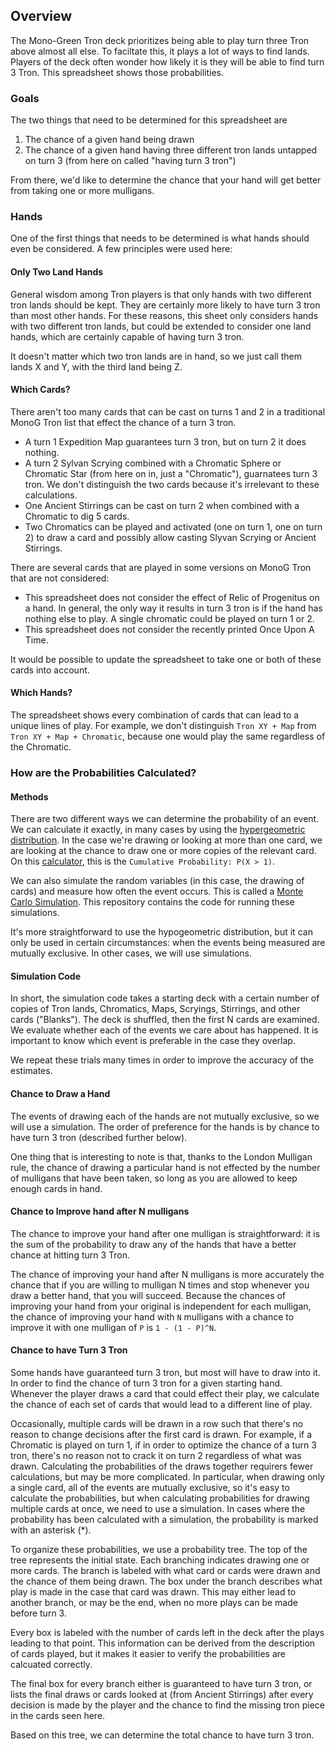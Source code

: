 ## Overview
The Mono-Green Tron deck prioritizes being able to play turn three Tron above almost all else. To faciltate this, it plays a lot of ways to find lands. Players of the deck often wonder how likely it is they will be able to find turn 3 Tron. This spreadsheet shows those probabilities.

### Goals
The two things that need to be determined for this spreadsheet are
1. The chance of a given hand being drawn
2. The chance of a given hand having three different tron lands untapped on turn 3 (from here on called "having turn 3 tron")

From there, we'd like to determine the chance that your hand will get better from taking one or more mulligans.

### Hands
One of the first things that needs to be determined is what hands should even be considered. A few principles were used here:

#### Only Two Land Hands
General wisdom among Tron players is that only hands with two different tron lands should be kept.  They are certainly more likely to have turn 3 tron than most other hands. For these reasons, this sheet only considers hands with two different tron lands, but could be extended to consider one land hands, which are certainly capable of having turn 3 tron.

It doesn't matter which two tron lands are in hand, so we just call them lands X and Y, with the third land being Z.

#### Which Cards?
There aren't too many cards that can be cast on turns 1 and 2 in a traditional MonoG Tron list that effect the chance of a turn 3 tron.
* A turn 1 Expedition Map guarantees turn 3 tron, but on turn 2 it does nothing.
* A turn 2 Sylvan Scrying combined with a Chromatic Sphere or Chromatic Star (from here on in, just a "Chromatic"), guarnatees turn 3 tron. We don't distinguish the two cards because it's irrelevant to these calculations.
* One Ancient Stirrings can be cast on turn 2 when combined with a Chromatic to dig 5 cards.
* Two Chromatics can be played and activated (one on turn 1, one on turn 2) to draw a card and possibly allow casting Slyvan Scrying or Ancient Stirrings.

There are several cards that are played in some versions on MonoG Tron that are not considered:
* This spreadsheet does not consider the effect of Relic of Progenitus on a hand. In general, the only way it results in turn 3 tron is if the hand has nothing else to play. A single chromatic could be played on turn 1 or 2.
* This spreadsheet does not consider the recently printed Once Upon A Time.

It would be possible to update the spreadsheet to take one or both of these cards into account.

#### Which Hands?
The spreadsheet shows every combination of cards that can lead to a unique lines of play. For example, we don't distinguish `Tron XY + Map` from `Tron XY + Map + Chromatic`, because one would play the same regardless of the Chromatic.

### How are the Probabilities Calculated?
#### Methods
There are two different ways we can determine the probability of an event. We can calculate it exactly, in many cases by using the [hypergeometric distribution](https://en.wikipedia.org/wiki/Hypergeometric_distribution "hypergeometric distribution"). In the case we're drawing or looking at more than one card, we are looking at the chance to draw one or more copies of the relevant card. On this [calculator](https://stattrek.com/online-calculator/hypergeometric.aspx "calculator"), this is the `Cumulative Probability: P(X > 1)`.

We can also simulate the random variables (in this case, the drawing of cards) and measure how often the event occurs. This is called a [Monte Carlo Simulation](https://en.wikipedia.org/wiki/Monte_Carlo_method "Monte Carlo Expirement"). This repository contains the code for running these simulations.

It's more straightforward to use the hypogeometric distribution, but it can only be used in certain circumstances: when the events being measured are mutually exclusive. In other cases, we will use simulations.

#### Simulation Code
In short, the simulation code takes a starting deck with a certain number of copies of Tron lands, Chromatics, Maps, Scryings, Stirrings, and other cards ("Blanks"). The deck is shuffled, then the first N cards are examined. We evaluate whether each of the events we care about has happened. It is important to know which event is preferable in the case they overlap.

We repeat these trials many times in order to improve the accuracy of the estimates.

#### Chance to Draw a Hand
The events of drawing each of the hands are not mutually exclusive, so we will use a simulation. The order of preference for the hands is by chance to have turn 3 tron (described further below).

One thing that is interesting to note is that, thanks to the London Mulligan rule, the chance of drawing a particular hand is not effected by the number of mulligans that have been taken, so long as you are allowed to keep enough cards in hand.

#### Chance to Improve hand after N mulligans
The chance to improve your hand after one mulligan is straightforward: it is the sum of the probability to draw any of the hands that have a better chance at hitting turn 3 Tron.

The chance of improving your hand after N mulligans is more accurately the chance that if you are willing to mulligan N times and stop whenever you draw a better hand, that you will succeed. Because the chances of improving your hand from your original is independent for each mulligan, the chance of improving your hand with `N` mulligans with a chance to improve it with one mulligan of `P` is `1 - (1 - P)^N`.

#### Chance to have Turn 3 Tron
Some hands have guaranteed turn 3 tron, but most will have to draw into it. In order to find the chance of turn 3 tron for a given starting hand. Whenever the player draws a card that could effect their play, we calculate the chance of each set of cards that would lead to a different line of play.

Occasionally, multiple cards will be drawn in a row such that there's no reason to change decisions after the first card is drawn. For example, if a Chromatic is played on turn 1, if in order to optimize the chance of a turn 3 tron, there's no reason not to crack it on turn 2 regardless of what was drawn. Calculating the probabilities of the draws together requirers fewer calculations, but may be more complicated. In particular, when drawing only a single card, all of the events are mutually exclusive, so it's easy to calculate the probabilities, but when calculating probabilities for drawing multiple cards at once, we need to use a simulation. In cases where the probability has been calculated with a simulation, the probability is marked with an asterisk (*).

To organize these probabilities, we use a probability tree. The top of the tree represents the initial state. Each branching indicates drawing one or more cards. The branch is labeled with what card or cards were drawn and the chance of them being drawn. The box under the branch describes what play is made in the case that card was drawn. This may either lead to another branch, or may be the end, when no more plays can be made before turn 3.

Every box is labeled with the number of cards left in the deck after the plays leading to that point. This information can be derived from the description of cards played, but it makes it easier to verify the probabilities are calcuated correctly.

The final box for every branch either is guaranteed to have turn 3 tron, or lists the final draws or cards looked at (from Ancient Stirrings) after every decision is made by the player and the chance to find the missing tron piece in the cards seen here.

Based on this tree, we can determine the total chance to have turn 3 tron.